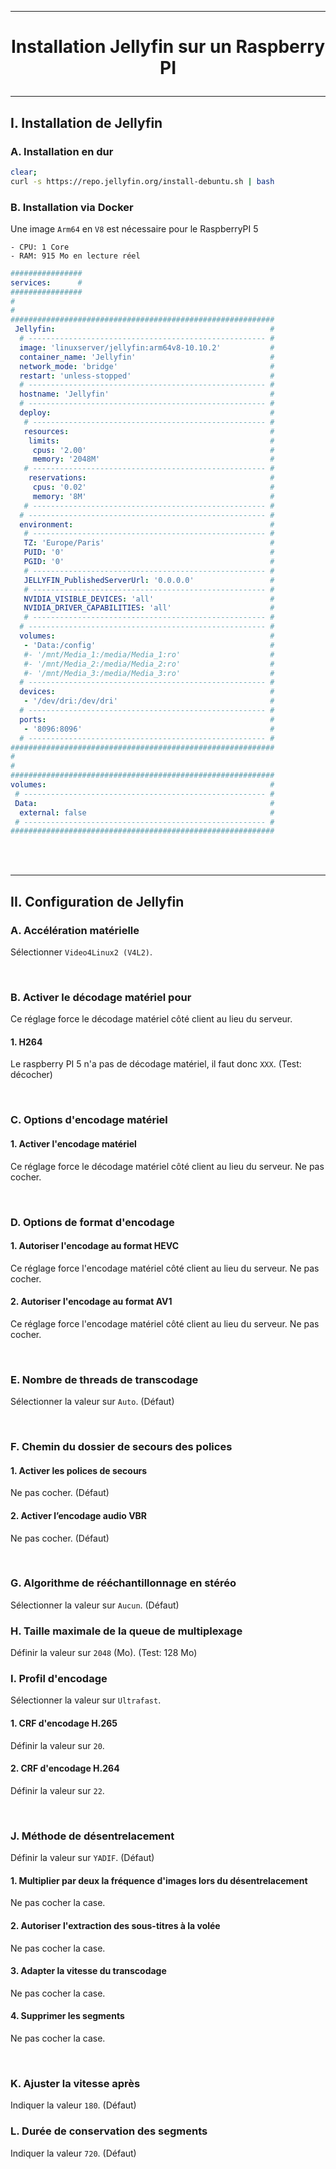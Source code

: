 ---------------------------------------------------------------------------------------------------------------------------------------------------------------------------------------------
# <p align='center'> Installation Jellyfin sur un Raspberry PI</p>
---------------------------------------------------------------------------------------------------------------------------------------------------------------------------------------------
## I. Installation de Jellyfin
### A. Installation en dur
```bash
clear;
curl -s https://repo.jellyfin.org/install-debuntu.sh | bash
```

### B. Installation via Docker
Une image `Arm64` en `V8` est nécessaire pour le RaspberryPI 5

```
- CPU: 1 Core
- RAM: 915 Mo en lecture réel
```

```yml
################
services:      #
################
#
#
###########################################################
 Jellyfin:                                                #
  # ----------------------------------------------------- #
  image: 'linuxserver/jellyfin:arm64v8-10.10.2'           #
  container_name: 'Jellyfin'                              #
  network_mode: 'bridge'                                  #
  restart: 'unless-stopped'                               #
  # ----------------------------------------------------- #
  hostname: 'Jellyfin'                                    #
  # ----------------------------------------------------- #
  deploy:                                                 #
   # ---------------------------------------------------- #
   resources:                                             #
    limits:                                               #
     cpus: '2.00'                                         #
     memory: '2048M'                                      #
   # ---------------------------------------------------- #
    reservations:                                         #
     cpus: '0.02'                                         #
     memory: '8M'                                         #
   # ---------------------------------------------------- #
  # ----------------------------------------------------- #
  environment:                                            #
   # ---------------------------------------------------- #
   TZ: 'Europe/Paris'                                     #
   PUID: '0'                                              #
   PGID: '0'                                              #
   # ---------------------------------------------------- #
   JELLYFIN_PublishedServerUrl: '0.0.0.0'                 #
   # ---------------------------------------------------- #
   NVIDIA_VISIBLE_DEVICES: 'all'                          #
   NVIDIA_DRIVER_CAPABILITIES: 'all'                      # 
   # ---------------------------------------------------- #
  # ----------------------------------------------------- #
  volumes:                                                #
   - 'Data:/config'                                       #
   #- '/mnt/Media_1:/media/Media_1:ro'                    #
   #- '/mnt/Media_2:/media/Media_2:ro'                    #
   #- '/mnt/Media_3:/media/Media_3:ro'                    #
  # ----------------------------------------------------- #
  devices:                                                #
   - '/dev/dri:/dev/dri'                                  #
  # ----------------------------------------------------- #
  ports:                                                  #
   - '8096:8096'                                          #
  # ----------------------------------------------------- #
###########################################################
#
#
###########################################################
volumes:                                                  #
 # ------------------------------------------------------ #
 Data:                                                    #
  external: false                                         #
 # ------------------------------------------------------ #
###########################################################
```
<br />
<br />

---------------------------------------------------------------------------------------------------------------------------------------------------------------------------------------------
## II. Configuration de Jellyfin
### A. Accélération matérielle
Sélectionner `Video4Linux2 (V4L2)`.

<br />

### B. Activer le décodage matériel pour
Ce réglage force le décodage matériel côté client au lieu du serveur.
#### 1. H264
Le raspberry PI 5 n'a pas de décodage matériel, il faut donc `XXX`. (Test: décocher)

<br />

### C. Options d'encodage matériel
#### 1. Activer l'encodage matériel
Ce réglage force le décodage matériel côté client au lieu du serveur. Ne pas cocher.

<br />

### D. Options de format d'encodage
#### 1. Autoriser l'encodage au format HEVC
Ce réglage force l'encodage matériel côté client au lieu du serveur. Ne pas cocher.
#### 2. Autoriser l'encodage au format AV1
Ce réglage force l'encodage matériel côté client au lieu du serveur. Ne pas cocher.

<br />

### E. Nombre de threads de transcodage
Sélectionner la valeur sur  `Auto`. (Défaut)

<br />

### F. Chemin du dossier de secours des polices
#### 1. Activer les polices de secours
Ne pas cocher. (Défaut)

#### 2. Activer l’encodage audio VBR
Ne pas cocher. (Défaut)

<br />

### G. Algorithme de rééchantillonnage en stéréo
Sélectionner la valeur sur  `Aucun`. (Défaut)
<br />

### H. Taille maximale de la queue de multiplexage
Définir la valeur sur `2048` (Mo). (Test: 128 Mo)
<br />

### I. Profil d'encodage
Sélectionner la valeur sur `Ultrafast`.

#### 1. CRF d'encodage H.265
Définir la valeur sur `20`.

#### 2. CRF d'encodage H.264
Définir la valeur sur `22`.

<br />

### J. Méthode de désentrelacement
Définir la valeur sur `YADIF`. (Défaut)
#### 1. Multiplier par deux la fréquence d'images lors du désentrelacement
Ne pas cocher la case.

#### 2. Autoriser l'extraction des sous-titres à la volée
Ne pas cocher la case.

#### 3. Adapter la vitesse du transcodage
Ne pas cocher la case.

#### 4. Supprimer les segments
Ne pas cocher la case.

<br />

### K. Ajuster la vitesse après
Indiquer la valeur `180`. (Défaut)
<br />

### L. Durée de conservation des segments
Indiquer la valeur `720`. (Défaut)
<br />
